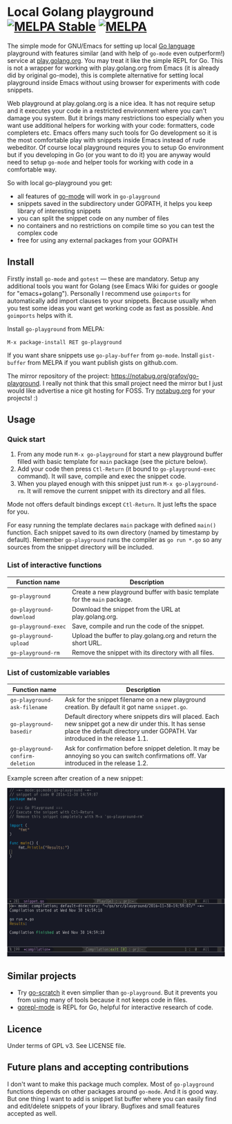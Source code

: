 <!--*- mode:markdown;mode:orgtbl;fill-column:99 -*-->
# Local Golang playground [![MELPA Stable](https://stable.melpa.org/packages/go-playground-badge.svg)](https://stable.melpa.org/#/go-playground) [![MELPA](http://melpa.org/packages/go-playground-badge.svg)](http://melpa.org/#/go-playground)

The simple mode for GNU/Emacs for setting up local [Go language](http://golang.org) playground with
features similar (and with help of `go-mode` even outperform!) service
at [play.golang.org](http://play.golang.org). You may treat it like the simple REPL for Go. This is
not a wrapper for working with play.golang.org from Emacs (it is already did by original go-mode),
this is complete alternative for setting local playground inside Emacs without using browser for
experiments with code snippets.

Web playground at play.golang.org is a nice idea. It has not require setup and it executes your
code in a restricted environment where you can't damage you system. But it brings many restrictions
too especially when you want use additional helpers for working with your code: formatters, code
completers etc. Emacs offers many such tools for Go development so it is the most comfortable play
with snippets inside Emacs instead of rude webeditor. Of course local playground requres you to
setup Go environment but if you developing in Go (or you want to do it) you are anyway would need
to setup `go-mode` and helper tools for working with code in a comfortable way.

So with local go-playground you get:

* all features of [go-mode](https://github.com/dominikh/go-mode.el) will work in `go-playground`
* snippets saved in the subdirectory under GOPATH, it helps you keep library of interesting snippets
* you can split the snippet code on any number of files
* no containers and no restrictions on compile time so you can test the complex code
* free for using any external packages from your GOPATH

## Install

Firstly install `go-mode` and `gotest` — these are mandatory. Setup any additional tools you want
for Golang (see Emacs Wiki for guides or google for "emacs+golang"). Personally I recommend use
`goimports` for automatically add import clauses to your snippets. Because usually when you test
some ideas you want get working code as fast as possible. And `goimports` helps with it.

Install `go-playground` from MELPA:

    M-x package-install RET go-playground

If you want share snippets use `go-play-buffer` from `go-mode`.
Install `gist-buffer` from MELPA if you want publish gists on github.com.

The mirror repository of the project: https://notabug.org/grafov/go-playground.
I really not think that this small project need the mirror but I just would like advertise a nice
git hosting for FOSS. Try [notabug.org](https://notabug.org) for your projects! :)

## Usage

### Quick start

1. From any mode run `M-x go-playground` for start a new playground buffer filled with basic
   template for `main` package (see the picture below).
1. Add your code then press `Ctl-Return` (it bound to `go-playground-exec` command). It will save,
   compile and exec the snippet code.
1. When you played enough with this snippet just run `M-x go-playground-rm`. It will remove the
   current snippet with its directory and all files.

Mode not offers default bindings except `Ctl-Return`. It just lefts the space for you.

For easy running the template declares `main` package with defined `main()` function. Each snippet
saved to its own directory (named by timestamp by default). Remember `go-playground` runs the
compiler as `go run *.go` so any sources from the snippet directory will be included.

### List of interactive functions

<!---
#+ORGTBL: SEND keys orgtbl-to-gfm
| Function name            | Description                                                                |
|--------------------------+----------------------------------------------------------------------------|
| `go-playground`          | Create a new playground buffer with basic template for the `main` package. |
| `go-playground-download` | Download the snippet from the URL at play.golang.org.                      |
| `go-playground-exec`     | Save, compile and run the code of the snippet.                             |
| `go-playground-upload`   | Upload the buffer to play.golang.org and return the short URL.             |
| `go-playground-rm`       | Remove the snippet with its directory with all files.                      |
-->
<!--- BEGIN RECEIVE ORGTBL keys -->
| Function name | Description |
|---|---|
| `go-playground` | Create a new playground buffer with basic template for the `main` package. |
| `go-playground-download` | Download the snippet from the URL at play.golang.org. |
| `go-playground-exec` | Save, compile and run the code of the snippet. |
| `go-playground-upload` | Upload the buffer to play.golang.org and return the short URL. |
| `go-playground-rm` | Remove the snippet with its directory with all files. |
<!--- END RECEIVE ORGTBL keys -->

### List of customizable variables

<!---
#+ORGTBL: SEND vars orgtbl-to-gfm
| Function name                    | Description                                                                                                                                                                             |
|----------------------------------+-----------------------------------------------------------------------------------------------------------------------------------------------------------------------------------------|
| `go-playground-ask-filename`     | Ask for the snippet filename on a new playground creation. By default it got name `snippet.go`.                                                                                         |
| `go-playground-basedir`          | Default directory where snippets dirs will placed. Each new snippet got a new dir under this. It has sense place the default directory under GOPATH. Var introduced in the release 1.1. |
| `go-playground-confirm-deletion` | Ask for confirmation before snippet deletion. It may be annoying so you can switch confirmations off. Var introduced in the release 1.2.                                                |
-->
<!--- BEGIN RECEIVE ORGTBL vars -->
| Function name | Description |
|---|---|
| `go-playground-ask-filename` | Ask for the snippet filename on a new playground creation. By default it got name `snippet.go`. |
| `go-playground-basedir` | Default directory where snippets dirs will placed. Each new snippet got a new dir under this. It has sense place the default directory under GOPATH. Var introduced in the release 1.1. |
| `go-playground-confirm-deletion` | Ask for confirmation before snippet deletion. It may be annoying so you can switch confirmations off. Var introduced in the release 1.2. |
<!--- END RECEIVE ORGTBL vars -->


Example screen after creation of a new snippet:

![screenshot](playground-screenshot.png)

## Similar projects

* Try [go-scratch](https://github.com/shosti/go-scratch.el) it even simplier than
  `go-playground`. But it prevents you from using many of tools because it not keeps code in files.
* [gorepl-mode](https://github.com/manute/gorepl-mode) is REPL for Go, helpful for interactive
  research of code.

## Licence

Under terms of GPL v3. See LICENSE file.

## Future plans and accepting contributions

I don't want to make this package much complex. Most of `go-playground` functions depends on other
packages around `go-mode`.  And it is good way.  But one thing I want to add is snippet list buffer
where you can easily find and edit/delete snippets of your library.  Bugfixes and small features
accepted as well.
